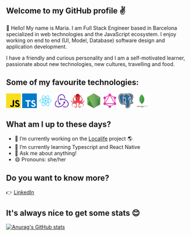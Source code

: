

## Welcome to my GitHub profile ✌️
👋 Hello! My name is Maria. I am Full Stack Engineer based in Barcelona specialized in web technologies and the JavaScript ecosystem. I enjoy working on end to end (UI, Model, Database) software design and application development.

I have a friendly and curious personality and I am a self-motivated learner, passionate about new technologies, new cultures, travelling and food.

## Some of my favourite technologies:

<img src="./assets/js.png" width="40" display="inline-block"> <img src="./assets/typescript.png" width="40" display="inline-block"> <img src="./assets/react.png" width="40" display="inline-block">
<img src="./assets/redux.png" width="40" display="inline-block">
<img src="./assets/49996085.png" width="40" display="inline-block">
<img src="./assets/nodejs.png" width="40" display="inline-block">
<img src="./assets/graphql.png" width="40" display="inline-block">
<img src="./assets/postgresql.png" width="40" display="inline-block">
<img src="./assets/mdb.png" width="40" display="inline-block">


## What am I up to these days?

- 🔭 I’m currently working on the [Localife](https://github.com/geuxor/localife-frontend) project :earth_americas:
- 🌱 I’m currently learning Typescript and React Native
- 💬 Ask me about anything!
- 😄 Pronouns: she/her

## Do you want to know more?

👉 [LinkedIn](https://www.linkedin.com/in/maria-pallares/)

## It's always nice to get some stats 😊

[![Anurag's GitHub stats](https://github-readme-stats.vercel.app/api?username=mpallares&theme=tokyonight&show_icons=true)](https://github.com/anuraghazra/github-readme-stats)

